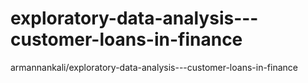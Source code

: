 # exploratory-data-analysis---customer-loans-in-finance
armannankali/exploratory-data-analysis---customer-loans-in-finance
